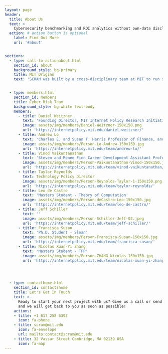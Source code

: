 ```yaml
---
layout: page
header:
  title: About Us
  text: >
    Cybersecurity benchmarking and ROI analytics without own-data disclosure
  action: # action button is optional
    label: Find Out More
    url: '#about'


sections:
  - type: call-to-actionabout.html
    section_id: about
    background_style: bg-primary
    title: MIT Origins
    text: 'SCRAM was built by a cross-disciplinary team at MIT to run secure and private computations'


  - type: members.html
    section_id: members
    title: Cyber Risk Team
    background_style: bg-white text-body
    members:
      - title: Daniel Weitzner
        text: 'Founding Director, MIT Internet Policy Research Initiative (IPRI)'
        image: assets/img/members/Daniel-Weitzner-150x150.png
        url: 'https://internetpolicy.mit.edu/daniel-weitzner/'
      - title: Andrew Lo
        text: 'Charles E. and Susan T. Harris Professor of Finance, and the Director of the Laboratory for Financial Engineering'
        image: assets/img/members/Person-Lo-Andrew-150x150.jpg
        url: 'https://internetpolicy.mit.edu/team/andrew-lo/'
      - title: Vinod Vaikuntanathan
        text: 'Steven and Renee Finn Career Development Assistant Professor of Computer Science'
        image: assets/img/members/Person-Vaikuntanathan-Vinod-150x150.jpg
        url: 'https://internetpolicy.mit.edu/team/vinod-vaikuntanathan/'
      - title: Taylor Reynolds
        text: Technology Policy Director
        image: assets/img/members/Person-Reynolds-Taylor-1-150x150.png
        url: 'https://internetpolicy.mit.edu/team/taylor-reynolds/'
      - title: Leo de Castro
        text: 'Masters Student - Theory of Computation'
        image: assets/img/members/Person-deCastro-Leo-150x150.jpg
        url: 'https://internetpolicy.mit.edu/team/leo-de-castro/'
      - title: Jeff Schiller
        text: ''
        image: assets/img/members/Person-Schiller-Jeff-02.jpeg
        url: 'https://internetpolicy.mit.edu/team/jeff-schiller/'
      - title: Francisca Susan
        text: 'Ph.D. Student - Sloan'
        image: assets/img/members/Person-Fransisca-Susan-150x150.jpg
        url: 'https://internetpolicy.mit.edu/team/francisca-susan/'
      - title: Nicolas Xuan-Yi Zhang
        text: 'Masters Student - TPP'
        image: assets/img/members/Person-ZHANG-Nicolas-150x150.jpg
        url: 'https://internetpolicy.mit.edu/team/nicolas-xuan-yi-zhang/'


 

  - type: contacthome.html
    section_id: contactshome
    title: Let's Get In Touch!
    text: >-
      Ready to start your next project with us? Give us a call or send us an email
      and we will get back to you as soon as possible!
    actions:
    - title: +1 617 258 6392
      icon: fa-phone
    - title: scram@mit.edu
      icon: fa-envelope
      url: mailto:contact@scram@mit.edu
    - title: 32 Vassar Street Cambridge, MA 02139 USA
      icon: fa-map
---
```

